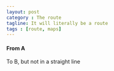 ```yaml
---
layout: post
category : The route
tagline: It will literally be a route
tags : [route, maps]
---
```


#### From A

To B, but not in a straight line
